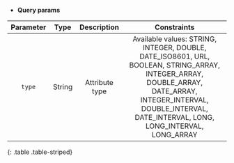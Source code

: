 * **Query params**

| Parameter | Type | Description | Constraints |  
| :-------: | :--: | :---------: | :---------: |  
| `type` | String | Attribute type | Available values: STRING, INTEGER, DOUBLE, DATE_ISO8601, URL, BOOLEAN, STRING_ARRAY, INTEGER_ARRAY, DOUBLE_ARRAY, DATE_ARRAY, INTEGER_INTERVAL, DOUBLE_INTERVAL, DATE_INTERVAL, LONG, LONG_INTERVAL, LONG_ARRAY |  
{: .table .table-striped}
